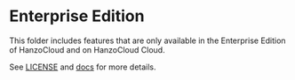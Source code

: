 # Enterprise Edition

This folder includes features that are only available in the Enterprise Edition of HanzoCloud and on HanzoCloud Cloud.

See [LICENSE](../../../LICENSE) and [docs](https://langfuse.com/docs/open-source) for more details.
